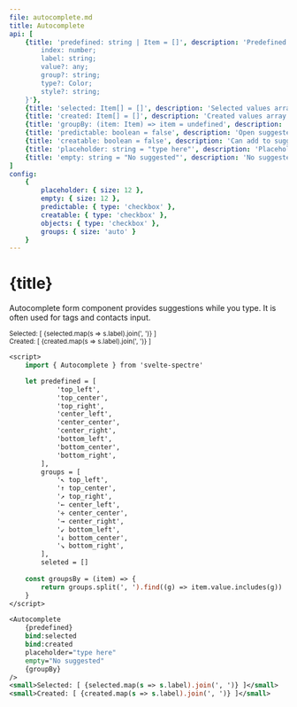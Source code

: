 ```yaml
---
file: autocomplete.md
title: Autocomplete
api: [
    {title: 'predefined: string | Item = []', description: 'Predefined values array input', variables: 'type Item = {
		index: number;
		label: string;
		value?: any;
		group?: string;
		type?: Color;
		style?: string;
	}'},
	{title: 'selected: Item[] = []', description: 'Selected values array output', variables: '[]'},
	{title: 'created: Item[] = []', description: 'Created values array output', variables: '[]'},
	{title: 'groupBy: (item: Item) => item = undefined', description: 'Groupping condition – returns headers strings', variables: 'groups headers'},
	{title: 'predictable: boolean = false', description: 'Open suggested values list only on search match', variables: 'true | false'},
	{title: 'creatable: boolean = false', description: 'Can add to suggested list new values', variables: 'true | false'},
	{title: 'placeholder: string = "type here"', description: 'Placeholder', variables: 'any string'},
	{title: 'empty: string = "No suggested"', description: 'No suggested message', variables: 'any string'}
]
config:
    {
        placeholder: { size: 12 },
        empty: { size: 12 },
        predictable: { type: 'checkbox' },
        creatable: { type: 'checkbox' },
        objects: { type: 'checkbox' },
        groups: { size: 'auto' }
    }
---
```


<script>
    import { Autocomplete } from '$lib'
    import Knobs from '../_knobs.svelte'

    let objects = [
            {label: '{ top_left }', value: 'top_left', group: 'top'},
            {label: '{ top_center }', value: 'top_center', group: 'top'},
            {label: '{ top_right }', value: 'top_right', group: 'top'},
            {label: '{ center_left }', value: 'center_left', group: 'center'},
            {label: '{ center_center }', value: 'center_center', group: 'center'},
            {label: '{ center_right }', value: 'center_right', group: 'center'},
            {label: '{ bottom_left }', value: 'bottom_left', group: 'bottom'},
            {label: '{ bottom_center }', value: 'bottom_center', group: 'bottom'},
            {label: '{ bottom_right }', value: 'bottom_right', group: 'bottom'},
        ],
        strings = [
            '↖ top_left',
            '↑ top_center',
            '↗ top_right',
            '← center_left',
            '✛ center_center',
            '→ center_right',
            '↙ bottom_left',
            '↓ bottom_center',
            '↘ bottom_right',
        ],
        state = {
            placeholder: 'type here',
            empty: 'No suggested',
            predictable: false,
            creatable: false,
            groups: 'top_, center_, bottom_',
            objects: false,
        },
        selected = [],
        created = []
    
    
    const groupBy = (item) => {
        return state.groups.split(', ').find((g) => item.value.includes(g))
    }

    $: predefined = state.objects ? objects : strings
</script>

# {title}

Autocomplete form component provides suggestions while you type. It is often
used for tags and contacts input.

<p>
    <Autocomplete
        {predefined}
        bind:selected
        bind:created
        placeholder={state.placeholder}
        creatable={state.creatable}
        predictable={state.predictable}
        empty={state.empty}
        {groupBy} 
    />
    <small>Selected: [ {selected.map(s => s.label).join(', ')} ]</small>
    <br/>
    <small>Created: [ {created.map(s => s.label).join(', ')} ]</small>
</p>

<p>
    <Knobs bind:state {config}/>
</p>

```sv
<script>
    import { Autocomplete } from 'svelte-spectre'

    let predefined = [
            'top_left',
            'top_center',
            'top_right',
            'center_left',
            'center_center',
            'center_right',
            'bottom_left',
            'bottom_center',
            'bottom_right',
        ],
        groups = [
            '↖ top_left',
            '↑ top_center',
            '↗ top_right',
            '← center_left',
            '✛ center_center',
            '→ center_right',
            '↙ bottom_left',
            '↓ bottom_center',
            '↘ bottom_right',
        ],
        seleted = []
    
    const groupsBy = (item) => {
        return groups.split(', ').find((g) => item.value.includes(g))
    }
</script>

<Autocomplete
    {predefined}
    bind:selected
    bind:created
    placeholder="type here"
    empty="No suggested"
    {groupBy}
/>
<small>Selected: [ {selected.map(s => s.label).join(', ')} ]</small>
<small>Created: [ {created.map(s => s.label).join(', ')} ]</small>
```
